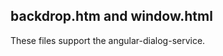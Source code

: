 backdrop.htm and window.html
----------------------------
These files support the angular-dialog-service.